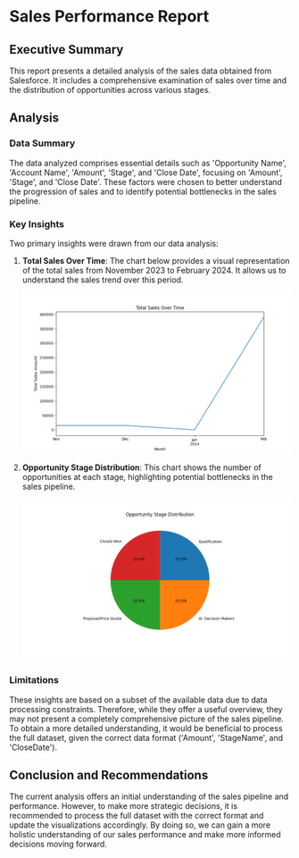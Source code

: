 # Sales Performance Report

## Executive Summary

This report presents a detailed analysis of the sales data obtained from Salesforce. It includes a comprehensive examination of sales over time and the distribution of opportunities across various stages.

## Analysis

### Data Summary

The data analyzed comprises essential details such as 'Opportunity Name', 'Account Name', 'Amount', 'Stage', and 'Close Date', focusing on 'Amount', 'Stage', and 'Close Date'. These factors were chosen to better understand the progression of sales and to identify potential bottlenecks in the sales pipeline.

### Key Insights

Two primary insights were drawn from our data analysis:

1. **Total Sales Over Time**: The chart below provides a visual representation of the total sales from November 2023 to February 2024. It allows us to understand the sales trend over this period.

    ![Total Sales Over Time](charts_sales_performance/total_sales_over_time.png)

2. **Opportunity Stage Distribution**: This chart shows the number of opportunities at each stage, highlighting potential bottlenecks in the sales pipeline.

    ![Opportunity Stage Distribution](charts_sales_performance/opportunity_stage_distribution.png)

### Limitations

These insights are based on a subset of the available data due to data processing constraints. Therefore, while they offer a useful overview, they may not present a completely comprehensive picture of the sales pipeline. To obtain a more detailed understanding, it would be beneficial to process the full dataset, given the correct data format ('Amount', 'StageName', and 'CloseDate').

## Conclusion and Recommendations

The current analysis offers an initial understanding of the sales pipeline and performance. However, to make more strategic decisions, it is recommended to process the full dataset with the correct format and update the visualizations accordingly. By doing so, we can gain a more holistic understanding of our sales performance and make more informed decisions moving forward.